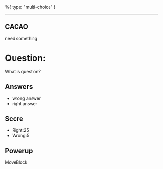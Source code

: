 %{
 type: "multi-choice"
}

---
## CACAO
need something

# Question:
What is question?

## Answers
- wrong answer
- right answer

## Score
- Right:25
- Wrong:5

## Powerup
MoveBlock
